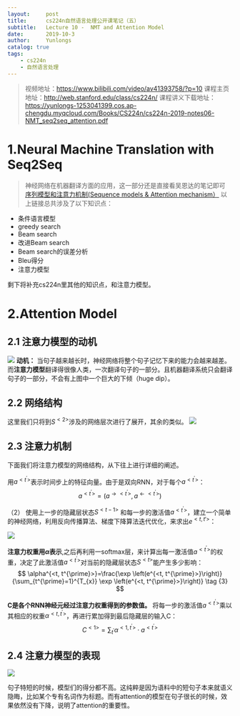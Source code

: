 ```yaml
---
layout:     post
title:      cs224n自然语言处理公开课笔记（五）
subtitle:   Lecture 10 -  NMT and Attention Model
date:       2019-10-3
author:     Yunlongs
catalog: true
tags:
    - cs224n
    - 自然语言处理
---
```


>视频地址：https://www.bilibili.com/video/av41393758/?p=10
课程主页地址：http://web.stanford.edu/class/cs224n/
课程讲义下载地址：https://yunlongs-1253041399.cos.ap-chengdu.myqcloud.com/Books/CS224n/cs224n-2019-notes06-NMT_seq2seq_attention.pdf

# 1.Neural  Machine Translation with Seq2Seq
>神经网络在机器翻译方面的应用，这一部分还是直接看吴恩达的笔记即可 [序列模型和注意力机制(Sequence models & Attention mechanism）](https://baozoulin.gitbook.io/neural-networks-and-deep-learning/di-wu-men-ke-xu-lie-mo-xing-sequence-models/di-wu-men-kexulie-mo-578b28-sequence-models/di-san-zhou-xu-lie-mo-xing-he-zhu-yi-li-ji-zhi-ff08-sequence-models-and-attention-mechanism)
以上链接总共涉及了以下知识点：
- 条件语言模型
- greedy search
- Beam search
- 改进Beam search
- Beam search的误差分析
- Bleu得分
- 注意力模型

剩下将补充cs224n里其他的知识点，和注意力模型。

# 2.Attention Model
## 2.1 注意力模型的动机

![](https://yunlongs-1253041399.cos.ap-chengdu.myqcloud.com/image/Stanford/34.png)
**动机：**  当句子越来越长时，神经网络将整个句子记忆下来的能力会越来越差。而**注意力模型**翻译得很像人类，一次翻译句子的一部分。且机器翻译系统只会翻译句子的一部分，不会有上图中一个巨大的下倾（huge dip）。

## 2.2 网络结构
这里我们只将到$S^{<2>}$涉及的网络层次进行了展开，其余的类似。
![](https://yunlongs-1253041399.cos.ap-chengdu.myqcloud.com/image/Stanford/35.png)

## 2.3 注意力机制
下面我们将注意力模型的网络结构，从下往上进行详细的阐述。

用$a^{<t^{\prime}>}$表示时间步上的特征向量。由于是双向RNN，对于每个$a^{<t^{\prime}>}$：
$$
a^{<t^{\prime}>}=\left(a^{\rightarrow<t^{\prime}>}, a^{\leftarrow<t^{\prime}>}\right) \tag{1}
$$

（2） 使用上一步的隐藏层状态$S^{<t-1>}$ 和每一步的激活值$a^{<t^{\prime}>}$，建立一个简单的神经网络，利用反向传播算法、梯度下降算法迭代优化，来求出$e^{<{t, t'}>}$：

![](https://yunlongs-1253041399.cos.ap-chengdu.myqcloud.com/image/Stanford/36.png)

**注意力权重用$\alpha$表示**,之后再利用一softmax层，来计算出每一激活值$a^{<t^{\prime}>}$的权重，决定了此激活值$a^{<t^{\prime}>}$对当前的隐藏层状态$S^{<t>}$能产生多少影响：
$$
\alpha^{<t, t^{\prime}>}=\frac{\exp \left(e^{<t, t^{\prime}>}\right)}{\sum_{t^{\prime}=1}^{T_{x}} \exp \left(e^{<t, t^{\prime}>}\right)} \tag {3}
$$

**C是各个RNN神经元经过注意力权重得到的参数值。**  将每一步的激活值$a^{<t^{\prime}>}$乘以其相应的权重$\alpha^{<t, t^{\prime}>}$，再进行累加得到最后隐藏层的输入C：
$$
C^{<1>}=\sum_{t^{\prime}} \alpha^{<1, t^{\prime}>} \cdot a^{<t^{\prime}>}\tag{4}
$$

## 2.4 注意力模型的表现
![](https://yunlongs-1253041399.cos.ap-chengdu.myqcloud.com/image/Stanford/37.png)

句子特短的时候，模型们的得分都不高。这纯粹是因为语料中的短句子本来就语义隐晦，比如某个专有名词作为标题。而有attention的模型在句子很长的时候，效果依然没有下降，说明了attention的重要性。

